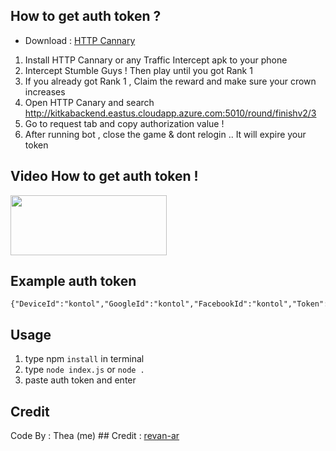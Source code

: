 ## How to get auth token ?

* Download : [HTTP Cannary](https://apkcombo.com/id/httpcanary-http-sniffer-capture-analysis/com.guoshi.httpcanary)

1. Install HTTP Cannary or any Traffic Intercept apk to your phone
2. Intercept Stumble Guys ! Then play until you got Rank 1
3. If you already got Rank 1 , Claim the reward and make sure your crown increases
4. Open HTTP Canary and search http://kitkabackend.eastus.cloudapp.azure.com:5010/round/finishv2/3
5. Go to request tab and copy authorization value !
6. After running bot , close the game & dont relogin .. It will expire your token

## Video How to get auth token !
<a href="https://streamable.com/pa7o9f">
  <img src="https://i.ibb.co/Wvjz7XS/click-removebg-preview.png" width="250" height="96">
</a>

## Example auth token
```
{"DeviceId":"kontol","GoogleId":"kontol","FacebookId":"kontol","Token":"kontol","Timestamp":69696969,"Hash":"kontol"}
```

## Usage

1. type npm ```install``` in terminal
2. type ```node index.js``` or ```node .```
3. paste auth token and enter

## Credit
Code By : Thea (me) ##
Credit : [revan-ar](https://github.com/revan-ar/bot-stumble)
